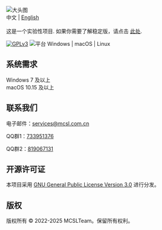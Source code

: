 ![大头图](https://socialify.git.ci/MCSLTeam/MCServerLauncher-Future/image?description=1&descriptionEditable=MCSL%E7%9A%84%E5%85%A8%E6%96%B0%E7%89%88%E6%9C%AC%E3%80%82%E5%AE%8C%E5%85%A8%E9%87%8D%E6%96%B0%E8%AE%BE%E8%AE%A1%EF%BC%8C%E5%8A%9F%E8%83%BD%E5%85%A8%E9%9D%A2%EF%BC%8C%E7%AE%80%E5%8D%95%E4%B8%8A%E6%89%8B%E3%80%82&font=Jost&logo=https%3A%2F%2Fimages.mcsl.com.cn%2Fnew%2FMCServerLauncherFuture.png&name=1&pattern=Circuit%20Board&theme=Auto)  
中文 | [English](https://github.com/MCSLTeam/mcsl-daemon-rs/tree/master#readme)  
</br>
这是一个实验性项目. 如果你需要了解稳定版，请点击 [此处](https://github.com/MCSLTeam/MCServerLauncher-Future).

[![GPLv3](https://img.shields.io/badge/License-GPLv3-blue?color=#4ec820)](LICENSE)
![平台 Windows | macOS | Linux](https://img.shields.io/badge/Platform-Windows%20|%20Linux%20|%20macOS-blue?color=#4ec820)

## 系统需求

Windows 7 及以上  
macOS 10.15 及以上

## 联系我们

电子邮件：[services@mcsl.com.cn](mailto:services@mcsl.com.cn)

QQ群1：[733951376](https://qm.qq.com/q/WtVCQWSBEe)

QQ群2：[819067131](https://qm.qq.com/q/EXBE6a5CF4)

## 开源许可证

本项目采用 [GNU General Public License Version 3.0](https://github.com/MCSLTeam/MCServerLauncher-Future/blob/master/LICENSE) 进行分发。

## 版权

版权所有 © 2022-2025 MCSLTeam。保留所有权利。
